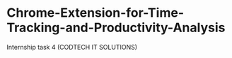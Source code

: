 # Chrome-Extension-for-Time-Tracking-and-Productivity-Analysis
Internship task 4 (CODTECH IT SOLUTIONS)
